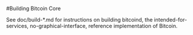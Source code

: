 #Building Bitcoin Core

See doc/build-*.md for instructions on building bitcoind,
the intended-for-services, no-graphical-interface, reference
implementation of Bitcoin.

